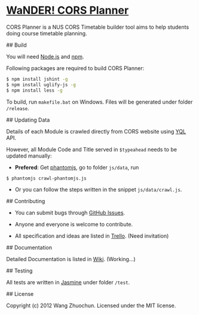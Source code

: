 # [WaNDER! CORS Planner](http://zhuochun.github.com/cors-planner/)

CORS Planner is a NUS CORS Timetable builder tool aims to help students doing course timetable planning.

<a name="build" />
## Build

You will need [Node.js](http://nodejs.org) and [npm](http://npmjs.org).

Following packages are required to build CORS Planner:

```bash
$ npm install jshint -g
$ npm install uglify-js -g
$ npm install less -g
```

To build, run `makefile.bat` on Windows. Files will be generated under folder `/release`.

<a name="data" />
## Updating Data

Details of each Module is crawled directly from CORS website using [YQL](http://developer.yahoo.com/yql/) API.

However, all Module Code and Title served in `$typeahead` needs to be updated manually:

* __Prefered__: Get [phantomjs](http://phantomjs.org/), go to folder `js/data`, run

```bash
$ phantomjs crawl-phantomjs.js
```

* Or you can follow the steps written in the snippet `js/data/crawl.js`.

<a name="contribute" />
## Contributing

* You can submit bugs through [GitHub Issues](https://github.com/zhuochun/cors-planner/issues).

* Anyone and everyone is welcome to contribute.

* All specification and ideas are listed in [Trello](https://trello.com/board/cors-planner/). (Need invitation)

<a name="doc" />
## Documentation

Detailed Documentation is listed in [Wiki](https://github.com/zhuochun/cors-planner/wiki). (Working...)

<a name="test" />
## Testing

All tests are written in [Jasmine](http://pivotal.github.com/jasmine/) under folder `/test`.

<a name="license" />
## License

Copyright (c) 2012 Wang Zhuochun. Licensed under the MIT license.
